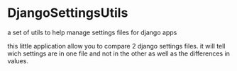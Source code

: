 # DjangoSettingsUtils
a set of utils to help manage settings files for django apps

this little application allow you to compare 2 django settings files. it will tell wich settings are in one file and not in the other as well as the differences in values.

